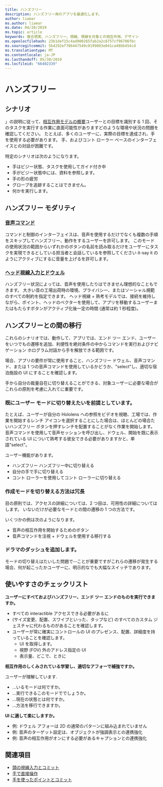 ```yaml
---
title: ハンズフリー
description: ハンズフリー用のアプリを最適化します。
author: liamar
ms.author: liamar
ms.date: 04/20/2019
ms.topic: article
keywords: 複合現実、ハンズフリー、視線、視線を対象との相互作用、デザイン
ms.openlocfilehash: 23b1def15c4ad900265fab2a2c8757cf96706fbc
ms.sourcegitcommit: 5b4292ef786447549c0199003e041ca48bb454cd
ms.translationtype: MT
ms.contentlocale: ja-JP
ms.lasthandoff: 05/30/2019
ms.locfileid: "66402339"
---
```

# <a name="hands-free"></a>ハンズフリー



## <a name="scenarios"></a>シナリオ

」の説明に従って、[相互作用モデルの概要](interaction-fundamentals.md)ユーザーとの目標を識別する 1 回、そのタスクを実行する作業に直面可能性がありますどのような環境や状況の問題を確認してください。 たとえば、多くのユーザーに、実際の目標を達成され、手を使用する必要があります。 手、およびコント ローラー ベースのインターフェイスとの対話が困難です。 

特定のシナリオは次のようになります。 
* 手はビジー状態、タスクを使用してガイド付き中
* 手がビジー状態中には、資料を参照します。
* 手の形の疲労
* グローブを追跡することはできません。
* 何かを実行します。


## <a name="hands-free-modalities"></a>ハンズフリー モダリティ

### <a name="voice-commandingvoice-designmd"></a>[音声コマンド](voice-design.md)

コマンドと制御のインターフェイスは、音声を使用するだけでなくも複数の手順をスキップしてハンズフリー、動作をするユーザーを許可します。 このモードの使用状況の範囲からいずれかのボタンの名前を読み取るだけをユーザーにタスクを実現できるとしている担当者と会話しているを参照してください it-say it のようにアクティブにするに音量を上げるを許可します。



### <a name="head-gaze-and-dwellgaze-and-dwellmd"></a>[ヘッド視線入力とドウェル](gaze-and-dwell.md)

ハンズフリー状況によっては、音声を使用したりはできません理想的なこともできます。 大きい音の工場出荷時の環境、プライバシー、またはソーシャル規範のすべての制約を指定できます。 ヘッド視線 + 熟考モデルでは、接続を維持しながら、ポイント、ヘッドのベクターを使用して、アプリを移動するユーザーまたはもたらすボタンがアクティブ化後一定の時間 (通常は約 1 秒程度)。 


## <a name="transitioning-in-and-out-of-hands-free"></a>ハンズフリーとの間の移行

これらのシナリオでは、動作して、アプリでは、エンド ツー エンド、ユーザーをいつでもの遷移を追加、利便性を絶対条件の中からコマンドを実行およびナビゲーション ホログラム対話から手を解放できる範囲です。 

場合、アプリの要件が常に使用すること、ハンズフリー ドウェル、音声コマンド、または 1 つの音声コマンドを使用しているかどうか、"select"し、適切な宿泊施設の UI にすることを確認します。 

手から自分の裁量自在に切り替えることができる、対象ユーザーに必要な場合がこれらの原則を考慮に入れてに重要です。

### <a name="assume-the-user-is-already-in-the-mode-that-they-want-to-switch-to"></a>既にユーザー モードに切り替えたいを前提としています。
たとえば、ユーザーが自分の Hololens への参照をビデオを視聴、工場では、作業を開始するレンチ アイコンを選択することにした場合は、ほとんどの場合たいハンズフリー ボタンを押すレンチを配置することがなく作業を開始します。 音声コマンドを使用して音声セッションを呼び出し、ドウェル、開始を既に表示されている UI について熟考する彼女できる必要がありますかと、単語"select"。

ユーザー機能があります。 
* ハンズフリー ハンズフリー中に切り替える
* 自分の手で手に切り替える
* コント ローラーを使用してコント ローラーに切り替える 

### <a name="create-redundant-ways-to-switch-modes"></a>作成モードを切り替える方法は冗長
目の原則では、アクセスの詳細については、2 つ目は、可用性の詳細についてはします。 いないだけが必要なモードとの間の遷移の 1 つの方法です。 

いくつかの例は次のようになります。 
* 音声の相互作用を開始するためのボタン
* 音声コマンドを注視 + ドウェルを使用する移行する

### <a name="add-a-dash-of-drama"></a>ドラマのダッシュを追加します。
モードの切り替えはたいした問題で--ことが重要ですがこれらの遷移が発生する場合、何が起こったかユーザーに、明示的なでも大幅なスイッチであります。 


## <a name="usability-checklist"></a>使いやすさのチェックリスト

**ユーザーにすべておよびハンズフリー、エンド ツー エンドのものを実行できますか。**
* すべての interactible アクセスできる必要があるに
* (サイズ変更、配置、スワイプといった、タップなど) のすべてのカスタム ジェスチャに代わるものがあることを確認します。
* ユーザーが常に確実にコントロールの UI のプレゼンス、配置、詳細度を持っていることを確認します。
    * UI を取得します。
    * 視野 (FOV) 外のアドレス指定の UI
    * 表示量、どこで、ときに

**相互作用のしくみされている学習し、適切なアフォーで補強ですか。**

ユーザーが理解しています.
* ...いるモードは何ですか。
* ...実行できるこのモードででしょうか。
* ...現在の状態とは何ですか。
* ...方法を移行できますか。
    
**UI に適して楽にしますか。**   

* 例: ドウェル アフォーは 2D の通常のパターンに組み込まれていません
* 例: 音声のターゲット設定は、オブジェクトが強調表示との連携強化
* 例: 音声の相互作用がオンにする必要があるキャプションとの連携強化


## <a name="see-also"></a>関連項目
* [頭の視線入力とコミット](gaze-and-commit.md)
* [手で直接操作](direct-manipulation.md)
* [手を使ったポイントとコミット](point-and-commit.md)
